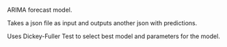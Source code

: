ARIMA forecast model.

Takes a json file as input and outputs another json with predictions. 

Uses Dickey-Fuller Test to select best model and parameters for the model.